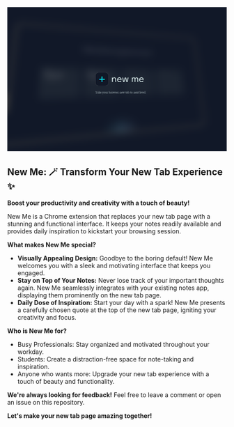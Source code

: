 <img src="./public/images/New%20Me%20Intro.png" />

## New Me: 🪄 Transform Your New Tab Experience ✨

**Boost your productivity and creativity with a touch of beauty!** 

New Me is a Chrome extension that replaces your new tab page with a stunning and functional interface.   It keeps your notes readily available and provides daily inspiration to kickstart your browsing session. 

**What makes New Me special?**

* **Visually Appealing Design:**  Goodbye to the boring default! New Me welcomes you with a sleek and motivating interface that keeps you engaged. 
* **Stay on Top of Your Notes:**  Never lose track of your important thoughts again. New Me seamlessly integrates with your existing notes app, displaying them prominently on the new tab page. 
* **Daily Dose of Inspiration:**  Start your day with a spark! New Me presents a carefully chosen quote at the top of the new tab page, igniting your creativity and focus. 

**Who is New Me for?**

* Busy Professionals:  Stay organized and motivated throughout your workday.
* Students:  Create a distraction-free space for note-taking and inspiration.
* Anyone who wants more:   Upgrade your new tab experience with a touch of beauty and functionality.


**We're always looking for feedback!**  Feel free to leave a comment or open an issue on this repository.  

**Let's make your new tab page amazing together!**  
